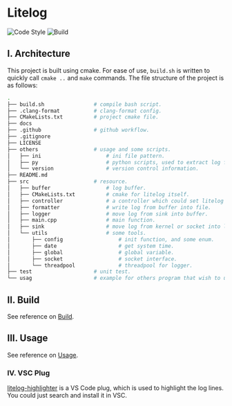 # Litelog

![Code Style](https://github.com/SwordofMorning/litelog/workflows/Code_Style_Check/badge.svg)
![Build](https://github.com/SwordofMorning/litelog/workflows/Build_Check/badge.svg)

## I. Architecture

This project is built using cmake. For ease of use, `build.sh` is written to quickly call `cmake ..` and `make` commands. The file structure of the project is as follows:

```sh
.
├── build.sh                # compile bash script.
├── .clang-format           # clang-format config.
├── CMakeLists.txt          # project cmake file.
├── docs
├── .github                 # github workflow.
├── .gitignore
├── LICENSE
├── others                  # usage and some scripts.
│   ├── ini                     # ini file pattern.
│   ├── py                      # python scripts, used to extract log file from target machine.
│   └── version                 # version control information.
├── README.md
├── src                     # resource.
│   ├── buffer                  # log buffer.
│   ├── CMakeLists.txt          # cmake for litelog itself.
│   ├── controller              # a controller which could set litelog's action via socket.
│   ├── formatter               # write log from buffer into file.
│   ├── logger                  # move log from sink into buffer.
│   ├── main.cpp                # main function.
│   ├── sink                    # move log from kernel or socket into logger.
│   └── utils                   # some tools.
│       ├── config                  # init function, and some enum.
│       ├── date                    # get system time.
│       ├── global                  # global variable.
│       ├── socket                  # socket interface.
│       └── threadpool              # threadpool for logger.
├── test                    # unit test.
└── usag                    # example for others program that wish to use litelog.
```

## II. Build

See reference on <a href = "./docs/wiki/build.md">Build</a>.

## III. Usage

See reference on <a href = "./docs/wiki/usage.md">Usage</a>.

### IV. VSC Plug

<a href="https://github.com/SwordofMorning/litelog-highlighter">litelog-highlighter</a> is a VS Code plug, which is used to highlight the log lines. You could just search and install it in VSC.